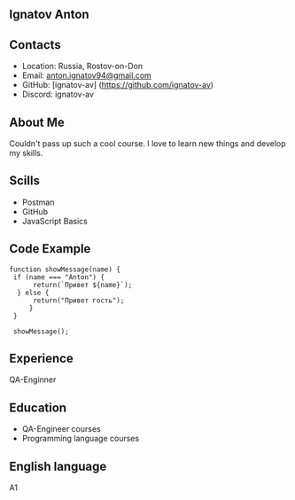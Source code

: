 ## Ignatov Anton

## Contacts

* Loсation: Russia, Rostov-on-Don
* Email: anton.ignatov94@gmail.com
* GitHub: [ignatov-av] (https://github.com/ignatov-av)
* Discord: ignatov-av

## About Me

Couldn't pass up such a cool course. I love to learn new things and develop my skills.

## Scills

* Postman
* GitHub
* JavaScript Basics

## Code Example

```
function showMessage(name) {
 if (name === "Anton") {
      return(`Привет ${name}`);
  } else {
      return("Привет гость");
     }
 }

 showMessage();
```

## Experience

QA-Enginner

## Education

* QA-Engineer courses
* Programming language courses

## English language

A1
